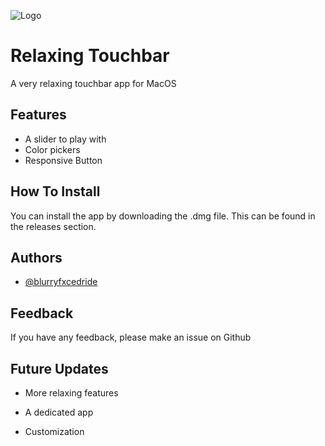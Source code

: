 
![Logo](https://i.ibb.co/Mc7PJcD/relaxing-touchbar.png)


# Relaxing Touchbar

A very relaxing touchbar app for MacOS


## Features

- A slider to play with
- Color pickers
- Responsive Button


## How To Install

You can install the app by downloading the .dmg file. This can be found in the releases section.
    
## Authors

- [@blurryfxcedride](https://www.github.com/blurryfxcedride)



## Feedback

If you have any feedback, please make an issue on Github


## Future Updates

- More relaxing features

- A dedicated app

- Customization
